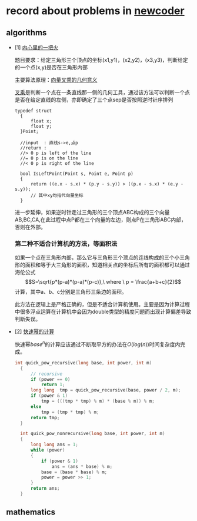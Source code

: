 <!--
 * @Filename: 
 * @Author: shifaqiang
 * @Email: 14061115@buaa.edu.cn
 * @Github: https://github.com/luoboganer
 * @Date: 2019-07-23 13:42:09
 * @LastEditors: shifaqiang
 * @LastEditTime: 2019-10-23 22:13:48
 * @Software: Visual Studio Code
 * @Description:
 -->
# record about problems in [newcoder](https://www.nowcoder.com)

## algorithms

- [1]  [内心里的一把火](https://ac.nowcoder.com/acm/contest/289/D)
  
  题目要求：给定三角形三个顶点的坐标(x1,y1)，(x2,y2)，(x3,y3)，判断给定的一个点(x,y)是否在三角形内部

  主要算法原理：[向量叉乘的几何意义](https://blog.csdn.net/sixdaycoder/article/details/79791389)
  
  [叉乘](https://en.wikipedia.org/wiki/Cross_product)是判断一个点在一条直线那一侧的几何工具，通过该方法可以判断一个点是否在给定直线的左侧，亦即确定了三个点sep是否按照逆时针序排列

  ```
  typedef struct
    {
        float x;
        float y;
    }Point;

    //input  : 直线s->e,点p
    //return : 
    //> 0 p is left of the line
    //= 0 p is on the line
    //< 0 p is right of the line

    bool IsLeftPoint(Point s, Point e, Point p)
    {
        return ((e.x - s.x) * (p.y - s.y)) > ((p.x - s.x) * (e.y - s.y));
        // 其中xy均指代向量坐标
    }
    ```

    进一步延伸，如果逆时针走过三角形的三个顶点ABC构成的三个向量AB,BC,CA,在此过程中点P都在三个向量的左边，则点P在三角形ABC内部，否则在外部。
    
    ### 第二种不适合计算机的方法，等面积法
    如果一个点在三角形内部，那么它与三角形三个顶点的连线构成的三个小三角形的面积和等于大三角形的面积，知道相关点的坐标后所有的面积都可以通过海伦公式
    $$S=\sqrt{p*(p-a)*(p-a)*(p-c)},\ where \  p = \frac{a+b+c}{2}$$
    计算，其中a、b、c分别是三角形三条边的面积。

    此方法在逻辑上是严格正确的，但是不适合计算机使用。主要是因为计算过程中很多浮点运算在计算机中会因为double类型的精度问题而出现计算偏差导致判断失误。

- [2] [快速幂的计算](https://ac.nowcoder.com/acm/contest/322/A)
  
  快速幂$base^n$的计算应该通过不断取平方的办法在$O(log(n))$时间复杂度内完成。
  ```cpp
  int quick_pow_recursive(long base, int power, int m)
    {
        // recursive
        if (power == 0)
            return 1;
        long long  tmp = quick_pow_recursive(base, power / 2, m);
        if (power & 1)
            tmp = (((tmp * tmp) % m) * (base % m)) % m;
        else
            tmp = (tmp * tmp) % m;
        return tmp;
    }

    int quick_pow_nonrecursive(long base, int power, int m)
    {
        long long ans = 1;
        while (power)
        {
            if (power & 1)
                ans = (ans * base) % m;
            base = (base * base) % m;
            power = power >> 1;
        }
        return ans;
    }
  ```
## mathematics

